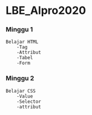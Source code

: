 # LBE_Alpro2020
 
### Minggu 1
    Belajar HTML
        -Tag
        -Attribut
        -Tabel
        -Form
    
### Minggu 2
    Belajar CSS
        -Value
        -Selector
        -attribut